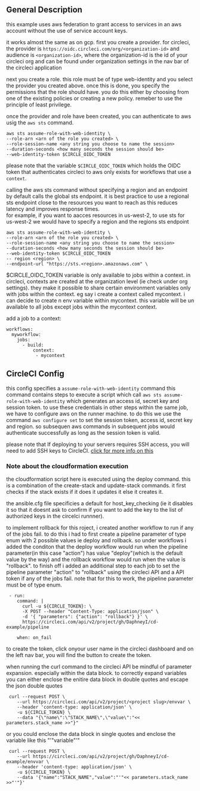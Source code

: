 ## General Description

this example uses aws federation to grant access to services in an aws account without the use of service account keys.

it works almost the same as on gcp. first you create a provider. for circleci, the provider is `https://oidc.circleci.com/org/<organization-id>` and audience is `<organization-id>`, where the organization-id is the id of your circleci org and can be found under organization settings in the nav bar of the circleci application

next you create a role. this role must be of type web-identity and you select the provider you created above. once this is done, you specify the permissions that the role should have. you do this either by choosing from one of the existing policies or creating a new policy. remeber to use the principle of least privilege.

once the provider and role have been created, you can authenticate to aws usig the `aws sts` command.
```
aws sts assume-role-with-web-identity \
--role-arn <arn of the role you created> \
--role-session-name <any string you choose to name the session>
--duration-seconds <how many seconds the session should be>
--web-identity-token $CIRCLE_OIDC_TOKEN
```

please note that the variable `$CIRCLE_OIDC_TOKEN` which holds the OIDC token that authenticates circleci to aws only exists for workflows that use a `context`.

calling the aws sts command without specifying a region and an endpoint by default calls the global sts endpoint. it is best practice to use a regional sts endpoint close to the resources you want to reach as this reduces latency and improves response times.</br>
for example, if you want to aacces resources in us-west-2, to use sts for us-west-2 we would have to specify a region and the regions sts endpoint
```
aws sts assume-role-with-web-identity \
--role-arn <arn of the role you created> \
--role-session-name <any string you choose to name the session>
--duration-seconds <how many seconds the session should be>
--web-identity-token $CIRCLE_OIDC_TOKEN
-- region <region> \
--endpoint-url "https://sts.<region>.amazonaws.com" \
```

$CIRCLE_OIDC_TOKEN variable is only available to jobs within a context. in circleci, contexts are created at the organization level (ie check under org settings). they make it possible to share certain environment variables only with jobs within the context. eg say i create a context called mycontext. i can decide to create n env variable within mycontext. this variable will be un available to all jobs except jobs within the mycontext context.

add a job to a context:
```
workflows:
  myworkflow:
    jobs:
      - build:
          context: 
           - mycontext
```

## CircleCI Config
this config specifies a `assume-role-with-web-identity` command
this command contains steps to execute a script which  call `aws sts assume-role-with-web-identity` which generates an access id, secret key and session token. to use these credentials in other steps within the same job, we have to configure aws on the runner machine. to do this we use the command `aws configure set` to set the session token, access id, secret key and region. so subsequen aws commands in subsequent jobs would authenticate successfully as long as the session token is valid.



please note that If deploying to your servers requires SSH access, you will need to add SSH keys to CircleCI.
[click for more info on this ](https://circleci.com/docs/add-ssh-key)


### Note about the cloudformation execution
the cloudformation script here is executed using the deploy command. this is a combination of the create-stack and update-stack commands. it first checks if the stack exists if it does it updates it else it creates it.

the ansible.cfg file specificies a default for host_key_checking (ie it disables it so that it doesnt ask to confirm if you want to add the key to the list of authorized keys in the circelci runnner).

to implement rollback for this roject, i created another workflow to run if any of the jobs fail. to do this i had to first create a pipeline parameter of type enum with 2 possible values ie deploy and rollback. so under workflows i added the conditon that the deploy workflow would run when the pipeline parameter(in this case "action") has value "deploy"(which is the default value by the way) and the rollback workflow would run when the value is "rollback". to finish off i added an additional step to each job to set the pipeline parameter "action" to "rollback" using the circleci API and a API token  if any of the jobs fail. note that for this to work, the pipeline parameter must be of type enum. 
```
 - run: 
    command: |
      curl -u ${CIRCLE_TOKEN}: \
      -X POST --header "Content-Type: application/json" \
      -d '{ "parameters": {"action": "rollback"} }' \
      https://circleci.com/api/v2/project/gh/DaphneyI/cd-example/pipeline

    when: on_fail     
```

to create the token, click onyour user name in the circleci dashboard and on the left nav bar, you will find the button to create the token.

when running the curl command to the circleci API be mindful of parameter expansion. especially within the data block. to correctly expand variables you can either enclose the enitire data block in double quotes and escape the json double quotes
```
 curl --request POST \
    --url https://circleci.com/api/v2/project/<project slug>/envvar \
    --header 'content-type: application/json' \
    -u ${CIRCLE_TOKEN} \
    --data "{\"name\":\"STACK_NAME\",\"value\":"<< parameters.stack_name >>"}"
```
or you could enclose the data block in single quotes and enclose the variable like this "'"variable"'"
```
 curl --request POST \
    --url https://circleci.com/api/v2/project/gh/DaphneyI/cd-example/envvar \
    --header 'content-type: application/json' \
    -u ${CIRCLE_TOKEN} \
    --data '{"name":"STACK_NAME","value":"'"<< parameters.stack_name >>"'"}'
```